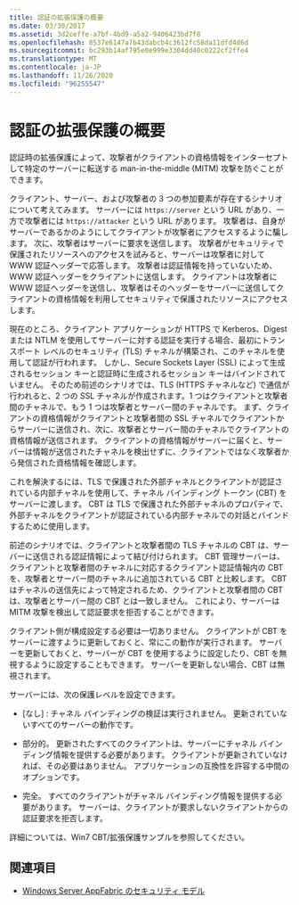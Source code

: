```yaml
---
title: 認証の拡張保護の概要
ms.date: 03/30/2017
ms.assetid: 3d2ceffe-a7bf-4bd9-a5a2-9406423bd7f8
ms.openlocfilehash: 0537e6147a7b43dabcb4c3612fc58da11dfd4d6d
ms.sourcegitcommit: bc293b14af795e0e999e3304dd40c0222cf2ffe4
ms.translationtype: MT
ms.contentlocale: ja-JP
ms.lasthandoff: 11/26/2020
ms.locfileid: "96255547"
---
```

# <a name="extended-protection-for-authentication-overview"></a>認証の拡張保護の概要

認証時の拡張保護によって、攻撃者がクライアントの資格情報をインターセプトして特定のサーバーに転送する man-in-the-middle (MITM) 攻撃を防ぐことができます。  
  
 クライアント、サーバー、および攻撃者の 3 つの参加要素が存在するシナリオについて考えてみます。 サーバーには `https://server` という URL があり、一方で攻撃者には `https://attacker` という URL があります。 攻撃者は、自身がサーバーであるかのようにしてクライアントが攻撃者にアクセスするように騙します。 次に、攻撃者はサーバーに要求を送信します。 攻撃者がセキュリティで保護されたリソースへのアクセスを試みると、サーバーは攻撃者に対して WWW 認証ヘッダーで応答します。 攻撃者は認証情報を持っていないため、WWW 認証ヘッダーをクライアントに送信します。 クライアントは攻撃者に WWW 認証ヘッダーを送信し、攻撃者はそのヘッダーをサーバーに送信してクライアントの資格情報を利用してセキュリティで保護されたリソースにアクセスします。  
  
 現在のところ、クライアント アプリケーションが HTTPS で Kerberos、Digest または NTLM を使用してサーバーに対する認証を実行する場合、最初にトランスポート レベルのセキュリティ (TLS) チャネルが構築され、このチャネルを使用して認証が行われます。 しかし、Secure Sockets Layer (SSL) によって生成されるセッション キーと認証時に生成されるセッション キーはバインドされていません。 そのため前述のシナリオでは、TLS (HTTPS チャネルなど) で通信が行われると、2 つの SSL チャネルが作成されます。1 つはクライアントと攻撃者間のチャネルで、もう 1 つは攻撃者とサーバー間のチャネルです。 まず、クライアントの資格情報がクライアントと攻撃者間の SSL チャネルでクライアントからサーバーに送信され、次に、攻撃者とサーバー間のチャネルでクライアントの資格情報が送信されます。 クライアントの資格情報がサーバーに届くと、サーバーは情報が送信されたチャネルを検出せずに、クライアントではなく攻撃者から発信された資格情報を確認します。  
  
 これを解決するには、TLS で保護された外部チャネルとクライアントが認証されている内部チャネルを使用して、チャネル バインディング トークン (CBT) をサーバーに渡します。 CBT は TLS で保護された外部チャネルのプロパティで、外部チャネルをクライアントが認証されている内部チャネルでの対話とバインドするために使用します。  
  
 前述のシナリオでは、クライアントと攻撃者間の TLS チャネルの CBT は、サーバーに送信される認証情報によって結び付けられます。 CBT 管理サーバーは、クライアントと攻撃者間のチャネルに対応するクライアント認証情報内の CBT を、攻撃者とサーバー間のチャネルに追加されている CBT と比較します。 CBT はチャネルの送信先によって特定されるため、クライアントと攻撃者間の CBT は、攻撃者とサーバー間の CBT とは一致しません。 これにより、サーバーは MITM 攻撃を検出して認証要求を拒否することができます。  
  
 クライアント側が構成設定する必要は一切ありません。 クライアントが CBT をサーバーに渡すように更新しておくと、常にこの動作が実行されます。 サーバーを更新しておくと、サーバーが CBT を使用するように設定したり、CBT を無視するように設定することもできます。 サーバーを更新しない場合、CBT は無視されます。  
  
 サーバーには、次の保護レベルを設定できます。  
  
- [なし] : チャネル バインディングの検証は実行されません。 更新されていないすべてのサーバーの動作です。  
  
- 部分的。 更新されたすべてのクライアントは、サーバーにチャネル バインディング情報を提供する必要があります。 クライアントが更新されていなければ、その必要はありません。 アプリケーションの互換性を許容する中間のオプションです。  
  
- 完全。 すべてのクライアントがチャネル バインディング情報を提供する必要があります。 サーバーは、クライアントが要求しないクライアントからの認証要求を拒否します。  
  
 詳細については、Win7 CBT/拡張保護サンプルを参照してください。  
  
## <a name="see-also"></a>関連項目

- [Windows Server AppFabric のセキュリティ モデル](/previous-versions/appfabric/ee677202(v=azure.10))
